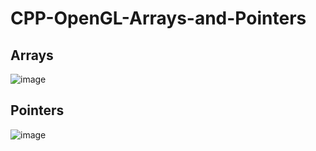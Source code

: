 # CPP-OpenGL-Arrays-and-Pointers
## Arrays
![image](https://user-images.githubusercontent.com/85553852/147896192-4f653c75-e38a-4a63-892d-0168c9c391c3.png)
## Pointers
![image](https://user-images.githubusercontent.com/85553852/147896198-a468ae73-c83e-4d2a-83ea-daff6d121fc6.png)
